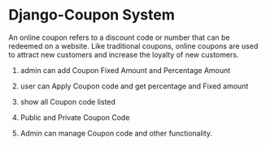 # Django-Coupon System 


An online coupon refers to a discount code or number that can be redeemed on a website. Like traditional coupons, online coupons are used to attract new customers and increase the loyalty of new customers.



1. admin can add Coupon Fixed Amount and Percentage Amount 

2. user can Apply Coupon code and get percentage and Fixed amount

3. show all Coupon code listed 

4. Public and Private Coupon Code 

5. Admin can manage Coupon code and other functionality.


